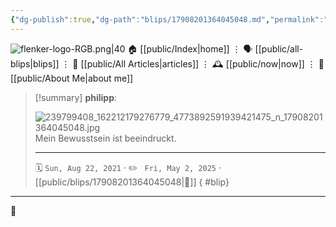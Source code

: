 ```yaml
---
{"dg-publish":true,"dg-path":"blips/17908201364045048.md","permalink":"/blips/17908201364045048/","title":"philipp on instagram @ 2021-08-22","created":"2021-08-22T06:14:00","updated":"2025-05-02T17:43:08"}
---
```



<div class="transclusion internal-embed is-loaded"><div class="markdown-embed">




![flenker-logo-RGB.png|40](/img/user/attachments/flenker-logo-RGB.png)
🏠 [[public/Index\|home]]  ⋮ 🗣️ [[public/all-blips\|blips]] ⋮  📝 [[public/All Articles\|articles]]  ⋮ 🕰️ [[public/now\|now]] ⋮ 🪪 [[public/About Me\|about me]]


</div></div>


> [!summary] **philipp**:
>
> ![239799408_162212179276779_4773892591939421475_n_17908201364045048.jpg](/img/user/attachments/239799408_162212179276779_4773892591939421475_n_17908201364045048.jpg)
> Mein Bewusstsein ist beeindruckt.
> - - -
>
> 🗓️ <code>Sun, Aug 22, 2021</code>  · ✏️ <code> Fri, May 2, 2025</code>  · [[public/blips/17908201364045048\|🔗]]
{ #blip}


- - -

 👾
